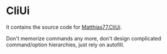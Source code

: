 # CliUi

It contains the source code for [Matthias77.CliUi](https://www.nuget.org/packages/Matthias77.CliUi).

Don't memorize commands any more, don't design complicated command/option hierarchies, just rely on autofill.
